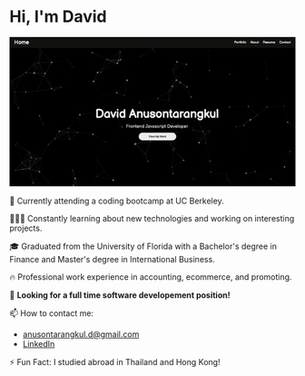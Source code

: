 # Hi, I'm David

![gif](portfolio-gif.gif)

👋 Currently attending a coding bootcamp at UC Berkeley.

👨🏻‍💻 Constantly learning about new technologies and working on interesting projects.

🎓 Graduated from the University of Florida with a Bachelor's degree in Finance and Master's degree in International Business.

🔥 Professional work experience in accounting, ecommerce, and promoting.

🌱 **Looking for a full time software developement position!**

📫 How to contact me:

- anusontarangkul.d@gmail.com
- [LinkedIn](https://www.linkedin.com/in/anusontarangkul/)

⚡️ Fun Fact: I studied abroad in Thailand and Hong Kong!
